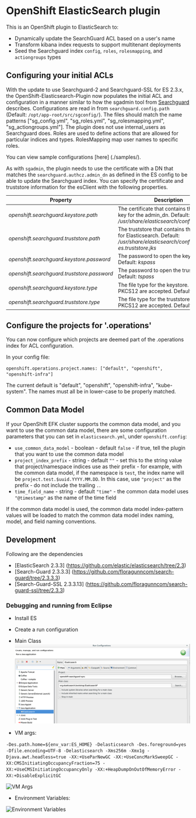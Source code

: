 # OpenShift ElasticSearch plugin
This is an OpenShift plugin to ElasticSearch to:

* Dynamically update the SearchGuard ACL based on a user's name
* Transform kibana index requests to support multitenant deployments
* Seed the Searchguard index `config`, `roles`, `rolesmapping`, and `actiongroups` types

## Configuring your initial ACLs
With the update to use Searchguard-2 and Searchguard-SSL for ES 2.3.x, the
OpenShift-Elasticsearch-Plugin now populates the initial ACL and configuration in
a manner similar to how the sgadmin tool from [Searchguard](https://github.com/floragunncom/search-guard#dynamic-configuration)
describes.  Configurations are read in from `searchguard.config.path` (Default: `/opt/app-root/src/sgconfig/`).
The files should match the name patterns ["sg_config.yml", "sg_roles.yml",
"sg_rolesmapping.yml", "sg_actiongroups.yml"].  The plugin does not use internal_users
as Searchguard does. Roles are used to define actions that are allowed for
particular indices and types. RolesMapping map user names to specific roles.

You can view sample configurations [here] (./samples/).

As with `sgadmin`, the plugin needs to use the certificate with a DN that matches
the `searchguard.authcz.admin_dn` as defined in the ES config to be able to
update the Searchguard index. You can specify the certificate and truststore information
for the esClient with the following properties.

|Property|Description|
|-------|--------|
|*_openshift.searchguard.keystore.path_*|The certificate that contains the cert and key for the admin_dn. Default: *_/usr/share/elasticsearch/config/admin.jks_*|
|*_openshift.searchguard.truststore.path_*|The truststore that contains the certificate for Elasticsearch. Default: *_/usr/share/elasticsearch/config/logging-es.truststore.jks_*|
|*_openshift.searchguard.keystore.password_*|The password to open the keystore. Default: *_kspass_*|
|*_openshift.searchguard.truststore.password_*|The password to open the truststore. Default: *_tspass_*|
|*_openshift.searchguard.keystore.type_*|The file type for the keystore. JKS or PKCS12 are accepted. Default: *_JKS_*|
|*_openshift.searchguard.truststore.type_*|The file type for the truststore. JKS or PKCS12 are accepted. Default: *_JKS_*|

## Configure the projects for '.operations'
You can now configure which projects are deemed part of the .operations index for ACL
configuration.

In your config file:
```
openshift.operations.project.names: ["default", "openshift", "openshift-infra"]
```

The current default is "default", "openshift", "openshift-infra", "kube-system".
The names must all be in lower-case to be properly matched.

## Common Data Model
If your OpenShift EFK cluster supports the common data model, and you want to
use the common data model, there are some configuration parameters that you can
set in `elasticsearch.yml`, under `openshift.config`:

* `use_common_data_model` - boolean - default `false` - if true, tell the
  plugin that you want to use the common data model
* `project_index_prefix` - string - default `""` - set this to the string value
  that project/namespace indices use as their prefix - for example, with the
  common data model, if the namespace is `test`, the index name will be
  `project.test.$uuid.YYYY.MM.DD`.  In this case, use `"project"` as the
  prefix - do not include the trailing `.`.
* `time_field_name` - string - default `"time"` - the common data model uses
  `"@timestamp"` as the name of the time field

If the common data model is used, the common data model index-pattern values
will be loaded to match the common data model index naming, model, and field
naming conventions.

## Development
Following are the dependencies

* [ElasticSearch 2.3.3] (https://github.com/elastic/elasticsearch/tree/2.3)
* [Search-Guard 2.3.3.3] (https://github.com/floragunncom/search-guard/tree/2.3.3.3)
* [Search-Guard-SSL 2.3.3.13] (https://github.com/floragunncom/search-guard-ssl/tree/2.3.3)

### Debugging and running from Eclipse

* Install ES

* Create a run configuration
 * Main Class
 ![Main class](images/eclipse_run_main.png)

 * VM args:

 ````-Des.path.home=${env_var:ES_HOME} -Delasticsearch -Des.foreground=yes -Dfile.encoding=UTF-8 -Delasticsearch -Xms256m -Xmx1g -Djava.awt.headless=true -XX:+UseParNewGC -XX:+UseConcMarkSweepGC -XX:CMSInitiatingOccupancyFraction=75 -XX:+UseCMSInitiatingOccupancyOnly -XX:+HeapDumpOnOutOfMemoryError -XX:+DisableExplicitGC````

![VM Args](images/eclipse_run_args.png)

 * Environment Variables:

![Environment Variables](images/eclipse_run_env.png)   
